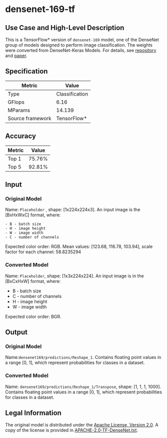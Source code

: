 # densenet-169-tf

## Use Case and High-Level Description

This is a TensorFlow\* version of `densenet-169` model, one of the DenseNet
group of models designed to perform image classification. The weights were converted from DenseNet-Keras Models. For details, see [repository](https://github.com/pudae/tensorflow-densenet/) and [paper](https://arxiv.org/abs/1608.06993).

## Specification

| Metric                          | Value                                     |
|---------------------------------|-------------------------------------------|
| Type                            | Classification                            |
| GFlops                          | 6.16                                      |
| MParams                         | 14.139                                    |
| Source framework                | TensorFlow\*                              |

## Accuracy

| Metric | Value |
| ------ | ----- |
| Top 1  | 75.76% |
| Top 5  | 92.81%|

## Input

### Original Model

Name: `Placeholder` , shape: [1x224x224x3]. An input image is the [BxHxWxC] format,
   where:

    - B - batch size
    - H - image height
    - W - image width
    - C - number of channels

   Expected color order: RGB.
   Mean values: [123.68, 116.78, 103.94], scale factor for each channel: 58.8235294

### Converted Model

Name: `Placeholder`, shape: [1x3x224x224]. An input image is in the [BxCxHxW] format,
where:

   - B - batch size
   - C - number of channels
   - H - image height
   - W - image width

Expected color order: BGR.

## Output

### Original Model

Name:`densenet169/predictions/Reshape_1`. Contains floating point values in a range [0, 1], which represent probabilities for classes in a dataset.

### Converted Model

Name: `densenet169/predictions/Reshape_1/Transpose`, shape: [1, 1, 1, 1000]. Contains floating point values in a range [0, 1], which represent probabilities for classes in a dataset.

## Legal Information
The original model is distributed under the
[Apache License, Version 2.0](https://raw.githubusercontent.com/pudae/tensorflow-densenet/master/LICENSE).
A copy of the license is provided in [APACHE-2.0-TF-DenseNet.txt](../licenses/APACHE-2.0-TF-DenseNet.txt).
